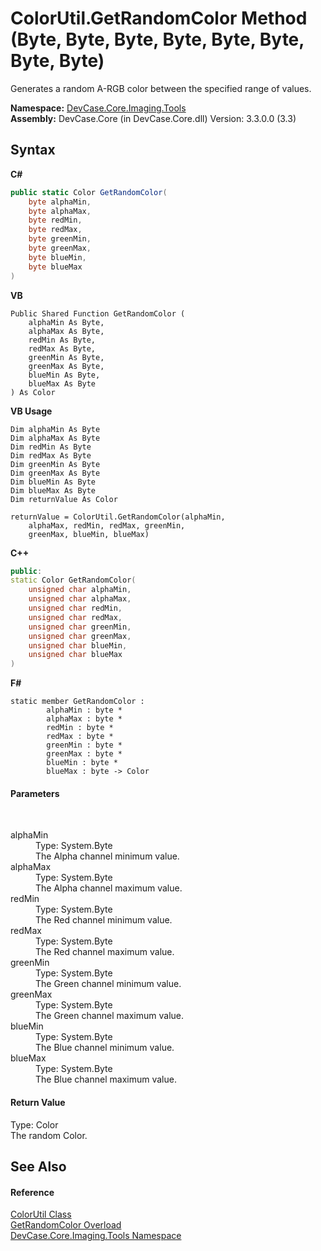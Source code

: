# ColorUtil.GetRandomColor Method (Byte, Byte, Byte, Byte, Byte, Byte, Byte, Byte)
 

Generates a random A-RGB color between the specified range of values.

**Namespace:**&nbsp;<a href="N_DevCase_Core_Imaging_Tools">DevCase.Core.Imaging.Tools</a><br />**Assembly:**&nbsp;DevCase.Core (in DevCase.Core.dll) Version: 3.3.0.0 (3.3)

## Syntax

**C#**<br />
``` C#
public static Color GetRandomColor(
	byte alphaMin,
	byte alphaMax,
	byte redMin,
	byte redMax,
	byte greenMin,
	byte greenMax,
	byte blueMin,
	byte blueMax
)
```

**VB**<br />
``` VB
Public Shared Function GetRandomColor ( 
	alphaMin As Byte,
	alphaMax As Byte,
	redMin As Byte,
	redMax As Byte,
	greenMin As Byte,
	greenMax As Byte,
	blueMin As Byte,
	blueMax As Byte
) As Color
```

**VB Usage**<br />
``` VB Usage
Dim alphaMin As Byte
Dim alphaMax As Byte
Dim redMin As Byte
Dim redMax As Byte
Dim greenMin As Byte
Dim greenMax As Byte
Dim blueMin As Byte
Dim blueMax As Byte
Dim returnValue As Color

returnValue = ColorUtil.GetRandomColor(alphaMin, 
	alphaMax, redMin, redMax, greenMin, 
	greenMax, blueMin, blueMax)
```

**C++**<br />
``` C++
public:
static Color GetRandomColor(
	unsigned char alphaMin, 
	unsigned char alphaMax, 
	unsigned char redMin, 
	unsigned char redMax, 
	unsigned char greenMin, 
	unsigned char greenMax, 
	unsigned char blueMin, 
	unsigned char blueMax
)
```

**F#**<br />
``` F#
static member GetRandomColor : 
        alphaMin : byte * 
        alphaMax : byte * 
        redMin : byte * 
        redMax : byte * 
        greenMin : byte * 
        greenMax : byte * 
        blueMin : byte * 
        blueMax : byte -> Color 

```


#### Parameters
&nbsp;<dl><dt>alphaMin</dt><dd>Type: System.Byte<br />The Alpha channel minimum value.</dd><dt>alphaMax</dt><dd>Type: System.Byte<br />The Alpha channel maximum value.</dd><dt>redMin</dt><dd>Type: System.Byte<br />The Red channel minimum value.</dd><dt>redMax</dt><dd>Type: System.Byte<br />The Red channel maximum value.</dd><dt>greenMin</dt><dd>Type: System.Byte<br />The Green channel minimum value.</dd><dt>greenMax</dt><dd>Type: System.Byte<br />The Green channel maximum value.</dd><dt>blueMin</dt><dd>Type: System.Byte<br />The Blue channel minimum value.</dd><dt>blueMax</dt><dd>Type: System.Byte<br />The Blue channel maximum value.</dd></dl>

#### Return Value
Type: Color<br />The random Color.

## See Also


#### Reference
<a href="T_DevCase_Core_Imaging_Tools_ColorUtil">ColorUtil Class</a><br /><a href="Overload_DevCase_Core_Imaging_Tools_ColorUtil_GetRandomColor">GetRandomColor Overload</a><br /><a href="N_DevCase_Core_Imaging_Tools">DevCase.Core.Imaging.Tools Namespace</a><br />
